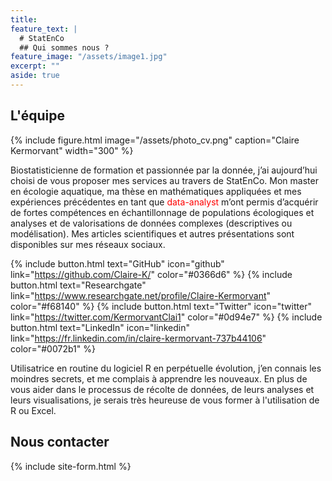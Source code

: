 ```yaml
---
title: 
feature_text: |
  # StatEnCo
  ## Qui sommes nous ?
feature_image: "/assets/image1.jpg"
excerpt: ""
aside: true
---
```


## L'équipe

{% include figure.html image="/assets/photo_cv.png" caption="Claire Kermorvant" width="300" %}

Biostatisticienne de formation et passionnée par la donnée, j’ai aujourd’hui choisi de vous proposer mes services au travers de StatEnCo. Mon master en écologie aquatique, ma thèse en mathématiques appliquées et mes expériences précédentes en tant que <span style="color: red">data-analyst</span> m’ont permis d’acquérir de fortes compétences en échantillonnage de populations écologiques et analyses et de valorisations de données complexes (descriptives ou modélisation). Mes articles scientifiques et autres présentations sont disponibles sur mes réseaux sociaux. 

{% include button.html text="GitHub" icon="github" link="https://github.com/Claire-K/" color="#0366d6" %} {% include button.html text="Researchgate" link="https://www.researchgate.net/profile/Claire-Kermorvant" color="#f68140" %} {% include button.html text="Twitter" icon="twitter" link="https://twitter.com/KermorvantClai1" color="#0d94e7" %} {% include button.html text="LinkedIn" icon="linkedin" link="https://fr.linkedin.com/in/claire-kermorvant-737b44106" color="#0072b1" %}

Utilisatrice en routine du logiciel R en perpétuelle évolution, j’en connais les moindres secrets, et me complais à apprendre les nouveaux. En plus de vous aider dans le processus de récolte de données, de leurs analyses et leurs visualisations, je serais très heureuse de vous former à l'utilisation de R ou Excel. 


## Nous contacter

{% include site-form.html %}




